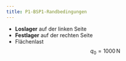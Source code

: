 ```yaml
---
title: P1-BSP1-Randbedingungen
---
```


* **Loslager** auf der linken Seite
* **Festlager** auf der rechten Seite
* Flächenlast $$q_0=1000\,\mathrm{N}$$
